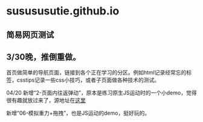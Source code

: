# susususutie.github.io
简易网页测试
---
## 3/30晚，推倒重做。
首页做简单的导航页面，链接到各个正在学习的分区。例如html记录经常忘的标签，csstips记录一些css小技巧，或者子页面做各种技术的测试。

04/20
新增“2-页面内往返弹动”，原本是练习原生JS运动时的一个小demo，觉得很有趣就放过来了，源地址在[这里](https://github.com/susususutie/Practice/tree/master/004-JS/02-Move/10-%E9%A1%B5%E9%9D%A2%E5%86%85%E5%BE%80%E8%BF%94%E5%BC%B9%E5%8A%A8)

新增“06-模拟重力+拖拽”，也是JS运动的demo，挺好玩的。
